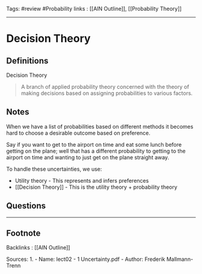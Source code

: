 Tags: #review #Probability 
links : [[AIN Outline]], [[Probability Theory]]
___

# Decision Theory

## Definitions
Decision Theory 
> A branch of applied probability theory concerned with the theory of making decisions based on assigning probabilities to various factors.
> 

## Notes

When we have a list of probabilities based on different methods it becomes hard to choose a desirable outcome based on preference.

Say if you want to get to the airport on time and eat some lunch before getting on the plane; well that has a different probability to getting to the airport on time and wanting to just get on the plane straight away.

To handle these uncertainties, we use:
- Utility theory - This represents and infers preferences
- [[Decision Theory]] - This is the utility theory + probability theory



## Questions

---
## Footnote

Backlinks : [[AIN Outline]]

Sources:
1. 
	- Name: lect02 - 1 Uncertainty.pdf
	- Author: Frederik Mallmann-Trenn
